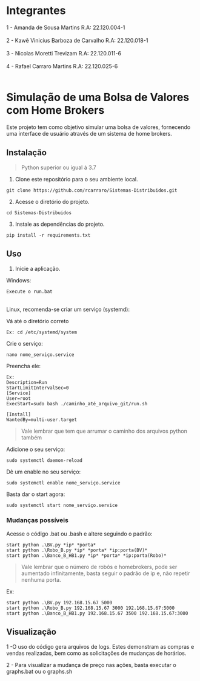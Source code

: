 # Integrantes

1 - Amanda de Sousa Martins           R.A: 22.120.004-1<br><br>
2 - Kawê Vinicius Barboza de Carvalho R.A: 22.120.018-1<br><br>
3 - Nicolas Moretti Trevizam          R.A: 22.120.011-6<br><br>
4 - Rafael Carraro Martins            R.A: 22.120.025-6<br><br>

# Simulação de uma Bolsa de Valores com Home Brokers

Este projeto tem como objetivo simular uma bolsa de valores, fornecendo uma interface de usuário através de um sistema de home brokers.

## Instalação

>Python superior ou igual à 3.7

1. Clone este repositório para o seu ambiente local.

```
git clone https://github.com/rcarraro/Sistemas-Distribuidos.git
```
2. Acesse o diretório do projeto.

```
cd Sistemas-Distribuidos
```

3. Instale as dependências do projeto.

```
pip install -r requirements.txt
```

## Uso

1. Inicie a aplicação.

Windows:
```
Execute o run.bat
```
<br>
Linux, recomenda-se criar um serviço (systemd):

Vá até o diretório correto
```
Ex: cd /etc/systemd/system
```

Crie o serviço:
```
nano nome_serviço.service
```

Preencha ele:
```
Ex:
Description=Run
StartLimitIntervalSec=0
[Service]
User=root
ExecStart=sudo bash ./caminho_até_arquivo_git/run.sh

[Install]
WantedBy=multi-user.target
```
>Vale lembrar que tem que arrumar o caminho dos arquivos python também

Adicione o seu serviço:
```
sudo systemctl daemon-reload
```

Dê um enable no seu serviço:
```
sudo systemctl enable nome_serviço.service
```

Basta dar o start agora:
```
sudo systemctl start nome_serviço.service
```

### Mudanças possíveis

Acesse o código .bat ou .bash e altere seguindo o padrão:
```
start python .\BV.py *ip* *porta*
start python .\Robo_B.py *ip* *porta* *ip:porta(BV)*
start python .\Banco_B_HB1.py *ip* *porta* *ip:porta(Robo)*
```

>Vale lembrar que o número de robôs e homebrokers, pode ser aumentado infinitamente, basta seguir o padrão de ip e, não repetir nenhuma porta.

Ex:

```
start python .\BV.py 192.168.15.67 5000
start python .\Robo_B.py 192.168.15.67 3000 192.168.15.67:5000
start python .\Banco_B_HB1.py 192.168.15.67 3500 192.168.15.67:3000
```
## Visualização

1 -O uso do código gera arquivos de logs. Estes demonstram as compras e vendas realizadas, bem como as solicitações de mudanças de horários.

2 - Para visualizar a mudança de preço nas ações, basta executar o graphs.bat ou o graphs.sh
